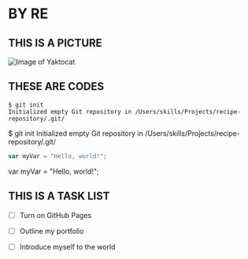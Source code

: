 # BY RE

## THIS IS A PICTURE

![Image of Yaktocat](https://octodex.github.com/images/yaktocat.png)

## THESE ARE CODES

```
$ git init
Initialized empty Git repository in /Users/skills/Projects/recipe-repository/.git/
```

$ git init
Initialized empty Git repository in /Users/skills/Projects/recipe-repository/.git/

``` javascript
var myVar = "Hello, world!";
```

var myVar = "Hello, world!";

## THIS IS A TASK LIST

- [ ] Turn on GitHub Pages
- [ ] Outline my portfolio
- [ ] Introduce myself to the world

